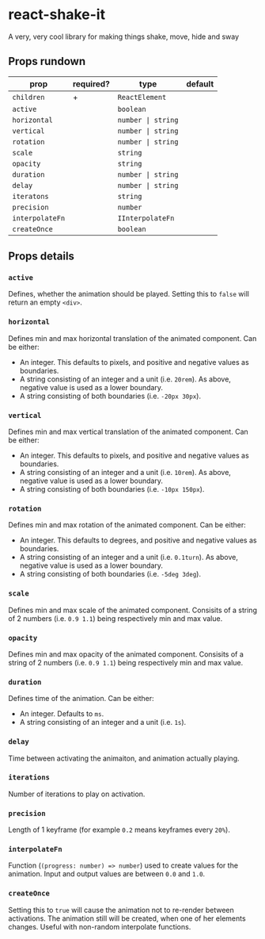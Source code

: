# react-shake-it

A very, very cool library for making things shake, move, hide and sway

## Props rundown

| prop            | required? | type               | default |
|-----------------|-----------|--------------------|---------|
| `children`      | +         | `ReactElement`     |         |
| `active`        |           | `boolean`          |         |
| `horizontal`    |           | `number \| string` |         |
| `vertical`      |           | `number \| string` |         |
| `rotation`      |           | `number \| string` |         |
| `scale`         |           | `string`           |         |
| `opacity`       |           | `string`           |         |
| `duration`      |           | `number \| string` |         |
| `delay`         |           | `number \| string` |         |
| `iteratons`     |           | `string`           |         |
| `precision`     |           | `number`           |         |
| `interpolateFn` |           | `IInterpolateFn`   |         |
| `createOnce`    |           | `boolean`          |         |



## Props details


### `active`
Defines, whether the animation should be played. Setting this to `false` will return an empty `<div>`.

### `horizontal`
Defines min and max horizontal translation of the animated component. Can be either:
 - An integer. This defaults to pixels, and positive and negative values as boundaries.
 - A string consisting of an integer and a unit (i.e. `20rem`). As above, negative value is used as a lower boundary.
 - A string consisting of both boundaries (i.e. `-20px 30px`).

### `vertical`
Defines min and max vertical translation of the animated component. Can be either:
 - An integer. This defaults to pixels, and positive and negative values as boundaries.
 - A string consisting of an integer and a unit (i.e. `10rem`). As above, negative value is used as a lower boundary.
 - A string consisting of both boundaries (i.e. `-10px 150px`).

### `rotation`
Defines min and max rotation of the animated component. Can be either:
 - An integer. This defaults to degrees, and positive and negative values as boundaries.
 - A string consisting of an integer and a unit (i.e. `0.1turn`). As above, negative value is used as a lower boundary.
 - A string consisting of both boundaries (i.e. `-5deg 3deg`).

### `scale`
Defines min and max scale of the animated component. Consisits of a string of 2 numbers (i.e. `0.9 1.1`) being respectively min and max value.

### `opacity`
Defines min and max opacity of the animated component. Consisits of a string of 2 numbers (i.e. `0.9 1.1`) being respectively min and max value.

### `duration`
Defines time of the animation. Can be either:
 - An integer. Defaults to `ms`.
 - A string consisting of an integer and a unit (i.e. `1s`).

### `delay`
Time between activating the animaiton, and animation actually playing.

### `iterations`
Number of iterations to play on activation.

### `precision`
Length of 1 keyframe (for example `0.2` means keyframes every `20%`).

### `interpolateFn`
Function (`(progress: number) => number`) used to create values for the animation. Input and output values are between `0.0` and `1.0`.

### `createOnce`
Setting this to `true` will cause the animation not to re-render between activations. The animation still will be created, when one of her elements changes. Useful with non-random interpolate functions.


